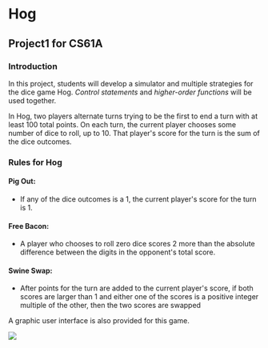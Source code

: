 # Hog

## Project1 for CS61A

### Introduction

In this project, students will develop a simulator and multiple strategies for the dice game Hog.  *Control statements* and *higher-order functions* will be used together.

In Hog, two players alternate turns trying to be the first to end a turn with at least 100 total points. On each turn, the current player chooses some number of dice to roll, up to 10. That player's score for the turn is the sum of the dice outcomes.

### Rules for Hog

#### Pig Out:

- If any of the dice outcomes is a 1, the current player's score for the turn is 1.

#### Free Bacon:

- A player who chooses to roll zero dice scores 2 more than the absolute difference between the digits in the opponent's total score.

#### Swine Swap:

- After points for the turn are added to the current player's score, if both scores are larger than 1 and either one of the scores is a positive integer multiple of the other, then the two scores are swapped

A graphic user interface is also provided for this game.

![](https://camo.githubusercontent.com/a55042966e636f929c88c4b6cae762260e5f0828/687474703a2f2f696e73742e656563732e6265726b656c65792e6564752f7e63733631612f666131372f70726f6a2f686f672f696d616765732f646965352e676966)